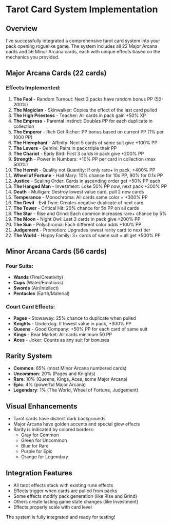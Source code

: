 # Tarot Card System Implementation

## Overview
I've successfully integrated a comprehensive tarot card system into your pack opening roguelike game. The system includes all 22 Major Arcana cards and 56 Minor Arcana cards, each with unique effects based on the mechanics you provided.

## Major Arcana Cards (22 cards)

### Effects Implemented:
1. **The Fool** - Random Turnout: Next 3 packs have random bonus PP (50-200%)
2. **The Magician** - Skinwalker: Copies the effect of the last card pulled
3. **The High Priestess** - Teacher: All cards in pack gain +50% XP
4. **The Empress** - Parental Instinct: Doubles PP for each duplicate in collection
5. **The Emperor** - Rich Get Richer: PP bonus based on current PP (1% per 1000 PP)
6. **The Hierophant** - Affinity: Next 5 cards of same suit give +100% PP
7. **The Lovers** - Gemini: Pairs in pack triple their PP
8. **The Chariot** - Early Bird: First 3 cards in pack give +200% PP
9. **Strength** - Power in Numbers: +10% PP per card in collection (max 500%)
10. **The Hermit** - Quality not Quantity: If only rare+ in pack, +400% PP
11. **Wheel of Fortune** - Hail Mary: 10% chance for 10x PP, 90% for 0.1x PP
12. **Justice** - Scaling Order: Cards in ascending order get +50% PP each
13. **The Hanged Man** - Investment: Lose 50% PP now, next pack +200% PP
14. **Death** - Mulligan: Destroy lowest value card, pull 2 new cards
15. **Temperance** - Monochroma: All cards same color = +300% PP
16. **The Devil** - Evil Twin: Creates negative duplicate of next card
17. **The Tower** - Critical Hit: 20% chance for 5x PP on all cards
18. **The Star** - Rise and Grind: Each common increases rare+ chance by 5%
19. **The Moon** - Night Owl: Last 3 cards in pack give +200% PP
20. **The Sun** - Polychromia: Each different color adds +100% PP
21. **Judgement** - Promotion: Upgrades lowest rarity card to next tier
22. **The World** - Happy Family: 3+ cards of same suit = all get +500% PP

## Minor Arcana Cards (56 cards)

### Four Suits:
- **Wands** (Fire/Creativity)
- **Cups** (Water/Emotions)
- **Swords** (Air/Intellect)
- **Pentacles** (Earth/Material)

### Court Card Effects:
- **Pages** - Stowaway: 25% chance to duplicate when pulled
- **Knights** - Underdog: If lowest value in pack, +300% PP
- **Queens** - Good Company: +50% PP for each card of same suit
- **Kings** - Bear Market: All cards minimum 50 PP
- **Aces** - Joker: Counts as any suit for bonuses

## Rarity System
- **Common**: 65% (most Minor Arcana numbered cards)
- **Uncommon**: 20% (Pages and Knights)
- **Rare**: 10% (Queens, Kings, Aces, some Major Arcana)
- **Epic**: 4% (powerful Major Arcana)
- **Legendary**: 1% (The World, Wheel of Fortune, Judgement)

## Visual Enhancements
- Tarot cards have distinct dark backgrounds
- Major Arcana have golden accents and special glow effects
- Rarity is indicated by colored borders:
  - Gray for Common
  - Green for Uncommon
  - Blue for Rare
  - Purple for Epic
  - Orange for Legendary

## Integration Features
- All tarot effects stack with existing rune effects
- Effects trigger when cards are pulled from packs
- Some effects modify pack generation (like Rise and Grind)
- Others create lasting game state changes (like Investment)
- Effects properly scale with card level

The system is fully integrated and ready for testing!